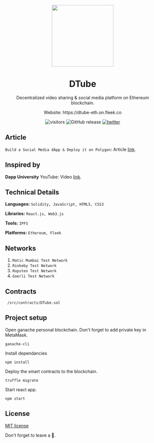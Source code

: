 <p align="center">
  <img align="center" src="https://github.com/AkhileshThite/DTube/blob/main/src/logo.png" width="200" height="200"></img>
</p>

<h1 align="center">DTube</h1>

<p aign="center">
  <p align="center">Decentralized video sharing & social media platform on Ethereum blockchain.</p>
  <p align="center">Website: <a href="https://dtube-eth.on.fleek.co"></a>https://dtube-eth.on.fleek.co</p>
</p>

<div align="center">
  <img src="https://visitor-badge.glitch.me/badge?page_id=AkhileshThite.dtube" alt="visitors" />
  <img src="https://img.shields.io/github/v/release/AkhileshThite/DTube?color=1FC71F" alt="GitHub release" />
  <a href="https://twitter.com/AkhileshThite_" target="_blank"><img src="https://img.shields.io/twitter/follow/akhileshthite_?style=social" alt="twitter" /></a>
</div>

## Article
`Build a Social Media dApp & Deploy it on Polygon`: Article [link](https://learn.figment.io/tutorials/build-a-social-media-dapp-and-deploy-it-on-polygon).

## Inspired by
**Dapp University** YouTube: Video [link](https://www.youtube.com/watch?v=OLsteD3xkPQ&ab_channel=DappUniversity).

## Technical Details
**Languages:**
```Solidity, JavaScript, HTML5, CSS3```

**Libraries:** 
```React.js, Web3.js```

**Tools:** 
```IPFS```

**Platforms:** 
```Ethereum, Fleek```

## Networks
1. ```Matic Mumbai Test Network```
2. ```Rinkeby Test Network```
3. ```Ropsten Test Network```
4. ```Goerli Test Network```

## Contracts
` /src/contracts/DTube.sol`

## Project setup
Open ganache personal blockchain. Don't forget to add private key in MetaMask.

```
ganache-cli
```

Install dependancies

```
npm install
```

Deploy the smart contracts to the blockchain.

```
truffle migrate
```

Start react app.

```
npm start
```

## License
[MIT license](https://github.com/AkhileshThite/DTube/blob/main/LICENSE)

Don't forget to leave a 🌟.
